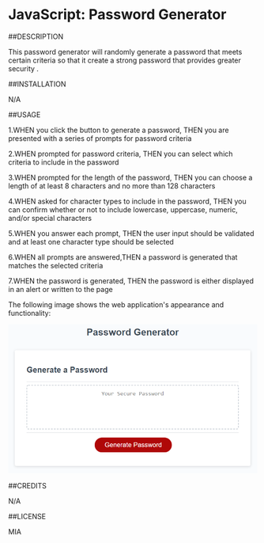 # JavaScript: Password Generator

##DESCRIPTION

This password generator will randomly generate a password that meets certain criteria so that it create a strong password that provides greater security .

##INSTALLATION

N/A

##USAGE


1.WHEN you click the button to generate a password, THEN  you are presented with a series of prompts for password criteria

2.WHEN prompted for password criteria, THEN you can select which criteria to include in the password

3.WHEN prompted for the length of the password, THEN you can choose a length of at least 8 characters and no more than 128 characters

4.WHEN asked for character types to include in the password, THEN you can confirm whether or not to include lowercase, uppercase, numeric, and/or special characters

5.WHEN you answer each prompt, THEN the user input should be validated and at least one character type should be selected

6.WHEN all prompts are answered,THEN a password is generated that matches the selected criteria

7.WHEN the password is generated, THEN the password is either displayed in an alert or written to the page



The following image shows the web application's appearance and functionality:

![The Password Generator application displays a red button to "Generate Password".](./Assets/03-javascript-homework-demo.png)


##CREDITS

N/A

##LICENSE

MIA

